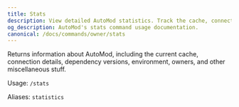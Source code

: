 ```yaml
---
title: Stats
description: View detailed AutoMod statistics. Track the cache, connections, details, and dependancies.
og_description: AutoMod's stats command usage documentation.
canonical: /docs/commands/owner/stats
---
```


Returns information about AutoMod, including the current cache, connection details, dependency versions, environment, owners, and other miscellaneous stuff.

Usage: `/stats`

Aliases: `statistics`
